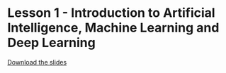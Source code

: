 # Lesson 1 - Introduction to Artificial Intelligence, Machine Learning and Deep Learning


<a href="slides-lesson-1.html" download>Download the slides</a>